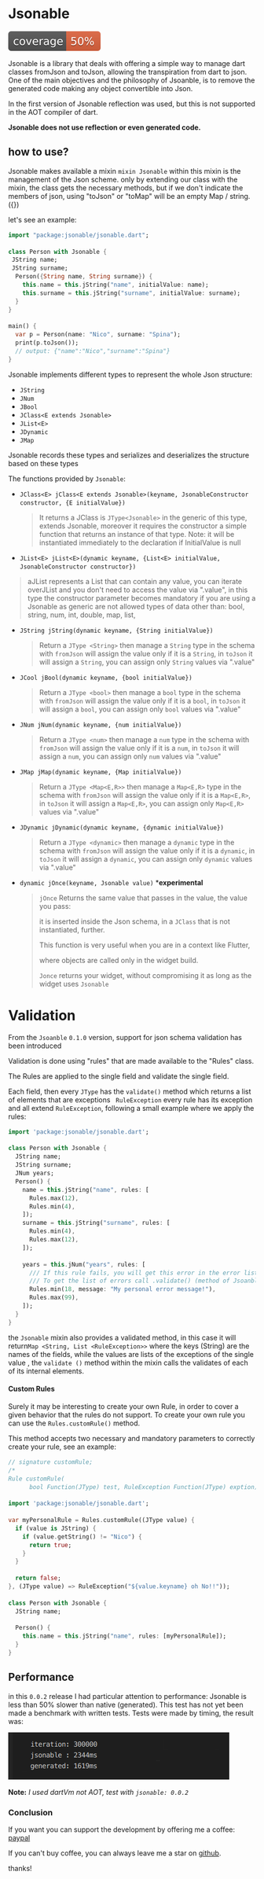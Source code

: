 # Jsonable 

![](./coverage_badge.svg)

Jsonable is a library that deals with offering a simple way to manage dart classes fromJson and toJson, allowing the transpiration from dart to json.
One of the main objectives and the philosophy of Jsoanble, is to remove the generated code making any object convertible into Json.

In the first version of Jsonable reflection was used, but this is not supported in the AOT compiler of dart.

**Jsonable does not use reflection or even generated code.**

## how to use?

Jsonable makes available a mixin `mixin Jsonable` within this mixin is the management of the Json scheme.
only by extending our class with the mixin, the class gets the necessary methods, but if we don't indicate the members of json, using "toJson" or "toMap" will be an empty Map / string. ({})

let's see an example:

```dart
import "package:jsonable/jsonable.dart";

class Person with Jsonable {
 JString name;
 JString surname;
  Person({String name, String surname}) {
    this.name = this.jString("name", initialValue: name);
    this.surname = this.jString("surname", initialValue: surname);
  }
}

main() {
  var p = Person(name: "Nico", surname: "Spina");
  print(p.toJson());
  // output: {"name":"Nico","surname":"Spina"}
}
```

Jsonable implements different types to represent the whole Json structure:

* `JString`
* `JNum`
* `JBool`
* `JClass<E extends Jsonable>`
* `JList<E>` 
* `JDynamic` 
* `JMap` 


Jsonable records these types and serializes and deserializes the structure based on these types

The functions provided by `Jsonable`:

* `JClass<E> jClass<E extends Jsonable>(keyname, JsonableConstructor constructor, {E initialValue}) `

  > It returns a JClass is `JType<Jsonable>` in the generic of this type, extends Jsonable, moreover it requires the constructor a simple function that returns an instance of that type.
  > Note: it will be instantiated immediately to the declaration if InitialValue is null

*  `JList<E> jList<E>(dynamic keyname, {List<E> initialValue, JsonableConstructor constructor})`

  > aJList represents a List that can contain any value, you can iterate overJList and you don't need to access the value via ".value", in this type the constructor parameter becomes mandatory if you are using a Jsonable as generic are not allowed types of data other than: bool, string, num, int, double, map, list,

* `JString jString(dynamic keyname, {String initialValue})` 

  > Return a `JType <String>` then manage a `String` type in the schema with `fromJson` will assign the value only if it is a `String`, in `toJson` it will assign a `String`, you can assign only `String` values via ".value"

* `JCool jBool(dynamic keyname, {bool initialValue})`

  > Return a `JType <bool>` then manage a `bool` type in the schema with `fromJson` will assign the value only if it is a `bool`, in `toJson` it will assign a `bool`, you can assign only `bool` values via ".value"

* `JNum jNum(dynamic keyname, {num initialValue})`

  > Return a `JType <num>` then manage a `num` type in the schema with `fromJson` will assign the value only if it is a `num`, in `toJson` it will assign a  `num`, you can assign only `num` values via ".value"

* `JMap jMap(dynamic keyname, {Map initialValue})`

  > Return a `JType <Map<E,R>>` then manage a `Map<E,R>` type in the schema with `fromJson` will assign the value  only if it is a `Map<E,R>`, in `toJson` it will assign a `Map<E,R>`, you can assign only `Map<E,R>` values via ".value"

* `JDynamic jDynamic(dynamic keyname, {dynamic initialValue})`

  > Return a `JType <dynamic>` then manage a `dynamic` type in the schema with `fromJson` will assign the value  only if it is a `dynamic`, in `toJson` it will assign a `dynamic`, you can assign only `dynamic` values via ".value"
  
* `dynamic jOnce(keyname, Jsonable value)` ***experimental**

  > `jOnce` Returns the same value that passes in the value, the value you pass:
  >
  > it is inserted inside the Json schema, in a `JClass` that is not instantiated, further.
  >
  > This function is very useful when you are in a context like Flutter,
  >
  > where objects are called only in the widget build.
  >
  > `Jonce` returns your widget, without compromising it as long as the widget uses `Jsonable`



# Validation 

From the `Jsoanble` `0.1.0` version, support for json schema validation has been introduced

Validation is done using "rules" that are made available to the "Rules" class.

The Rules are applied to the single field and validate the single field.

Each field, then every `JType` has the `validate()` method which returns a list of elements that are exceptions ` RuleException` every rule has its exception and all extend `RuleException`, following a small example where we apply the rules:

```dart
import 'package:jsonable/jsonable.dart';

class Person with Jsonable {
  JString name;
  JString surname;
  JNum years;
  Person() {
    name = this.jString("name", rules: [
      Rules.max(12),
      Rules.min(4),
    ]);
    surname = this.jString("surname", rules: [
      Rules.min(4),
      Rules.max(12),
    ]);

    years = this.jNum("years", rules: [
      /// If this rule fails, you will get this error in the error list: GteRuleExcpetion
      /// To get the list of errors call .validate() (method of Jsoanble object)
      Rules.min(18, message: "My personal error message!"),
      Rules.max(99),
    ]);
  }
}
```

the `Jsonable` mixin also provides a validated method, in this case it will return` Map <String, List <RuleException>> ` where the keys (String) are the names of the fields, while the values are lists of the exceptions of the single value , the `validate ()` method within the mixin calls the validates of each of its internal elements.

#### Custom Rules

Surely it may be interesting to create your own Rule, in order to cover a given behavior that the rules do not support.
To create your own rule you can use the `Rules.customRule()` method.

This method accepts two necessary and mandatory parameters to correctly create your rule, see an example:

```dart
// signature customRule;  
/*
Rule customRule(
      bool Function(JType) test, RuleException Function(JType) exption) */

import 'package:jsonable/jsonable.dart';

var myPersonalRule = Rules.customRule((JType value) {
  if (value is JString) {
    if (value.getString() != "Nico") {
      return true;
    }
  }

  return false;
}, (JType value) => RuleException("${value.keyname} oh No!!"));

class Person with Jsonable {
  JString name;

  Person() {
    this.name = this.jString("name", rules: [myPersonalRule]);
  }
}

```





## Performance

in this  `0.0.2` release I had particular attention to performance: Jsonable is less than 50% slower than native (generated).
This test has not yet been made a benchmark with written tests.
Tests were made by timing, the result was:

![](./assets/bench.png)

**Note:** *I used dartVm not AOT, test with `jsonable: 0.0.2`*



### Conclusion

If you want you can support the development by offering me a coffee: [paypal](https://www.paypal.com/donate/?token=vm8zFQO-fdND2nUoQj1Qlasgv_-HBXfWnCPrQByr004Dhj5jc2AeBesdxe9AVcIiPYlezG&country.x=IT&locale.x=IT)

If you can't buy coffee, you can always leave me a star on [github](https://github.com/SpinaNico/jsonable).

thanks!